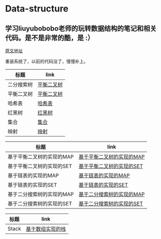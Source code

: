 # Data-structure
## 学习liuyubobobo老师的玩转数据结构的笔记和相关代码。是不是非常的酷，是  :）<br>

[原文地址](https://github.com/liuyubobobo/Play-with-Data-Structures)

重装系统了，以前的代码没了，慢慢补上。

| 标题 | link |
|----------|----------|
| 二分搜索树 |[平衡二叉树](https://github.com/sanjiaomaojl/Data-structure/tree/master/src/BinarySearchTree)|
| 平衡二叉树 |[平衡二叉树](https://github.com/sanjiaomaojl/Data-structure/tree/master/src/AVLTree)|
| 哈希表 |[哈希表](https://github.com/sanjiaomaojl/Data-structure/tree/master/src/HashTable)|
| 红黑树 |[红黑树](https://github.com/sanjiaomaojl/Data-structure/tree/master/src/RBTree)|
| 集合 |[集合](https://github.com/sanjiaomaojl/Data-structure/tree/master/src/Set)|
| 映射 |[映射](https://github.com/sanjiaomaojl/Data-structure/tree/master/src/Map)|


| 标题 | link|
|----------|----------|
| 基于平衡二叉树的实现的MAP |[基于平衡二叉树的实现的MAP](https://github.com/sanjiaomaojl/Data-structure/blob/master/src/AVLTree/AVLMap.java)|
| 基于平衡二叉树的实现的SET |[基于平衡二叉树的实现的SET](https://github.com/sanjiaomaojl/Data-structure/blob/master/src/AVLTree/AVLSet.java)|
| 基于链表的实现的MAP | [基于链表的实现的MAP](https://github.com/sanjiaomaojl/Data-structure/blob/master/src/AVLTree/LinkedListMap.java.java) |
| 基于链表的实现的SET | [基于链表的实现的SET](https://github.com/sanjiaomaojl/Data-structure/blob/master/src/AVLTree/LinkedListSet.java)|
| 基于二分搜索树的实现的MAP | [基于二分搜索树的实现的MAP](https://github.com/sanjiaomaojl/Data-structure/blob/master/src/AVLTree/BSTMap.java) |
| 基于二分搜索树的实现的SET | [基于二分搜索树的实现的SET](https://github.com/sanjiaomaojl/Data-structure/blob/master/src/AVLTree/BSTSet.java)|

| 标题 | link|
|----------|----------|
| Stack | [基于数组实现的栈](https://github.com/sanjiaomaojl/Data-structure/blob/master/src/Stack/ArrayStack.java) |
